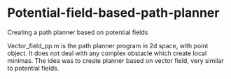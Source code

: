 # Potential-field-based-path-planner
Creating a path planner based on potential fields

Vector_field_pp.m is the path planner program in 2d space, with point object. It does not deal with any complex obstacle which create local minimas.
The idea was to create planner based on vector field, very similar to potential fields.

